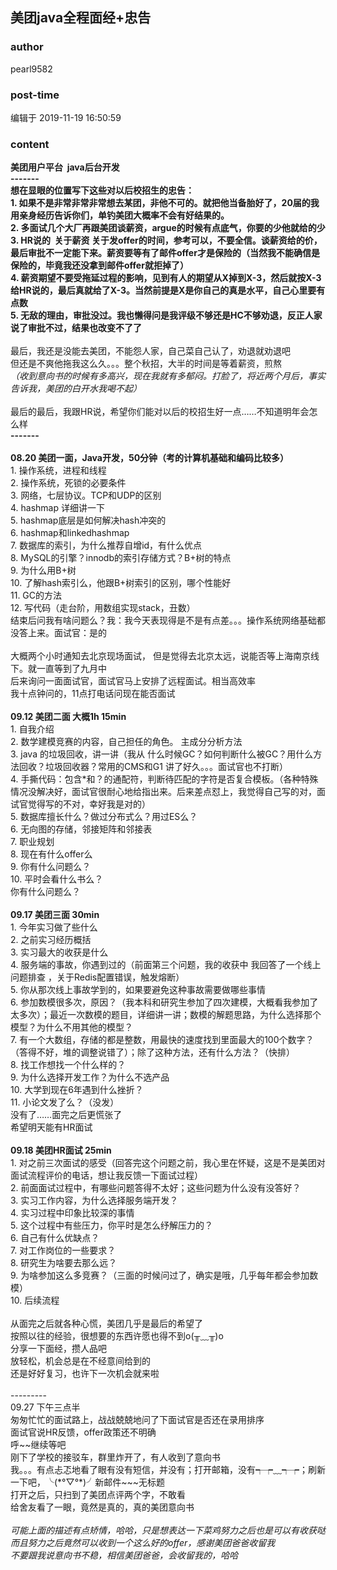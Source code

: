 ## 美团java全程面经+忠告
### author 
pearl9582
### post-time 

编辑于  2019-11-19 16:50:59
### content 
<div class="post-topic-des nc-post-content">
 <div>
  <span style="font-weight: bold;">
   美团用户平台  java后台开发
  </span>
 </div>
 <div>
  <span style="font-weight: bold;">
   -------
  </span>
 </div>
 <div>
  <span style="font-weight: bold;">
   想在显眼的位置写下这些对以后校招生的忠告：
  </span>
 </div>
 <div>
  <span style="font-weight: bold;">
   1. 如果不是非常非常非常想去某团，非他不可的。就把他当备胎好了，20届的我用亲身经历告诉你们，单钓美团大概率不会有好结果的。
  </span>
 </div>
 <div>
  <span style="font-weight: bold;">
   2. 多面试几个大厂再跟美团谈薪资，argue的时候有点底气，你要的少他就给的少
  </span>
 </div>
 <div>
  <span style="font-weight: bold;">
   3. HR说的  关于薪资 关于发offer的时间，参考可以，不要全信。谈薪资给的价，最后审批不一定能下来。薪资要等有了邮件offer才是保险的（当然我不能确信是保险的，毕竟我还没拿到邮件offer就拒掉了）
  </span>
 </div>
 <div>
  <span style="font-weight: bold;">
   4. 薪资期望不要受拖延过程的影响，见到有人的期望从X掉到X-3，然后就按X-3给HR说的，最后真就给了X-3。当然前提是X是你自己的真是水平，自己心里要有点数
  </span>
 </div>
 <div>
  <span style="font-weight: bold;">
   5. 无敌的理由，审批没过。我也懒得问是我评级不够还是HC不够劝退，反正人家说了审批不过，结果也改变不了了
  </span>
 </div>
 <div>
  <span style="font-weight: bold;">
   <br/>
  </span>
 </div>
 <div>
  最后，我还是没能去美团，不能怨人家，自己菜自己认了，劝退就劝退吧
 </div>
 <div>
  但还是不爽他拖我这么久。。。整个秋招，大半的时间是等着薪资，煎熬
 </div>
 <div>
  <em>
   （收到意向书的时候有多高兴，现在我就有多郁闷。打脸了，将近两个月后，事实告诉我，美团的白开水我喝不起）
  </em>
 </div>
 <div>
  <span>
  </span>
  <br/>
 </div>
 <div>
  最后的最后，我跟HR说，希望你们能对以后的校招生好一点……不知道明年会怎么样
 </div>
 <div>
  <span style="font-weight: bold;">
   -------
  </span>
 </div>
 <div>
  <span style="font-weight: bold;">
   <br/>
  </span>
 </div>
 <div>
  <span style="font-weight: bold;">
   08.20  美团一面，Java开发，50分钟（考的计算机基础和编码比较多）
  </span>
 </div>
 <div>
  1. 操作系统，进程和线程
 </div>
 <div>
  2. 操作系统，死锁的必要条件
 </div>
 <div>
  3. 网络，七层协议。TCP和UDP的区别
 </div>
 <div>
  4. hashmap 详细讲一下
 </div>
 <div>
  5. hashmap底层是如何解决hash冲突的
 </div>
 <div>
  6. hashmap和linkedhashmap
 </div>
 <div>
  7. 数据库的索引，为什么推荐自增id，有什么优点
 </div>
 <div>
  8. MySQL的引擎？innodb的索引存储方式？B+树的特点
 </div>
 <div>
  9. 为什么用B+树
 </div>
 <div>
  10. 了解hash索引么，他跟B+树索引的区别，哪个性能好
 </div>
 <div>
  11. GC的方法
 </div>
 <div>
  12. 写代码（走台阶，用数组实现stack，丑数）
 </div>
 <div>
  结束后问我有啥问题么？我：我今天表现得是不是有点差。。。操作系统网络基础都没答上来。面试官：是的
  <br/>
  <br/>
  大概两个小时通知去北京现场面试， 但是觉得去北京太远，说能否等上海南京线下。就一直等到了九月中
 </div>
 <div>
  后来询问一面面试官，面试官马上安排了远程面试。相当高效率
 </div>
 <div>
  我十点钟问的，11点打电话问现在能否面试
 </div>
 <div>
  <br/>
  <div>
   <span style="font-weight: bold;">
    09.12  美团二面  大概1h 15min
   </span>
  </div>
  <div>
   1. 自我介绍
  </div>
  <div>
   2. 数学建模竞赛的内容，自己担任的角色。 主成分分析方法
  </div>
  <div>
   3. java 的垃圾回收，讲一讲（我从 什么时候GC？如何判断什么被GC？用什么方法回收？垃圾回收器？常用的CMS和G1 讲了好久。。。面试官也不打断）
  </div>
  <div>
   4. 手撕代码：包含*和？的通配符，判断待匹配的字符是否复合模板。（各种特殊情况没解决好，面试官很耐心地给指出来。后来差点怼上，我觉得自己写的对，面试官觉得写的不对，幸好我是对的）
  </div>
  <div>
   5. 数据库擅长什么？做过分布式么？用过ES么？
  </div>
  <div>
   6. 无向图的存储，邻接矩阵和邻接表
  </div>
  <div>
   7. 职业规划
  </div>
  <div>
   8. 现在有什么offer么
  </div>
  <div>
   9. 你有什么问题么？
  </div>
  <div>
   10. 平时会看什么书么？
  </div>
  <div>
   你有什么问题么？
  </div>
  <br/>
 </div>
 <div>
  <div>
   <span style="font-weight: bold;">
    09.17  美团三面  30min
   </span>
  </div>
  <div>
   1. 今年实习做了些什么
  </div>
  <div>
   2. 之前实习经历概括
  </div>
  <div>
   3. 实习最大的收获是什么
  </div>
  <div>
   4. 服务端的事故，你遇到过的（前面第三个问题，我的收获中 我回答了一个线上问题排查 ，关于Redis配置错误，触发熔断）
  </div>
  <div>
   5. 你从那次线上事故学到的，如果要避免这种事故需要做哪些事情
  </div>
  <div>
   6. 参加数模很多次，原因？（我本科和研究生参加了四次建模，大概看我参加了太多次）；最近一次数模的题目，详细讲一讲；数模的解题思路，为什么选择那个模型？为什么不用其他的模型？
  </div>
  <div>
   7. 有一个大数组，存储的都是整数，用最快的速度找到里面最大的100个数字？（答得不好，堆的调整说错了）；除了这种方法，还有什么方法？（快排）
  </div>
  <div>
   8. 找工作想找一个什么样的？
  </div>
  <div>
   9. 为什么选择开发工作？为什么不选产品
  </div>
  <div>
   10. 大学到现在6年遇到什么挫折？
  </div>
  <div>
   11. 小论文发了么？（没发）
  </div>
  <div>
   没有了……面完之后更慌张了
  </div>
  <div>
   希望明天能有HR面试
  </div>
  <div>
   <br/>
  </div>
  <div>
   <span style="font-weight: bold;">
    09.18 美团HR面试  25min
   </span>
  </div>
  <div>
   1. 对之前三次面试的感受（回答完这个问题之前，我心里在怀疑，这是不是美团对面试流程评价的电话，想让我反馈一下面试过程）
  </div>
  <div>
   2. 前面面试过程中，有哪些问题答得不太好；这些问题为什么没有没答好？
  </div>
  <div>
   3. 实习工作内容，为什么选择服务端开发？
  </div>
  <div>
   4. 实习过程中印象比较深的事情
  </div>
  <div>
   5. 这个过程中有些压力，你平时是怎么纾解压力的？
  </div>
  <div>
   6. 自己有什么优缺点？
  </div>
  <div>
   7. 对工作岗位的一些要求？
  </div>
  <div>
   8. 研究生为啥要去那么远？
  </div>
  <div>
   9. 为啥参加这么多竞赛？（三面的时候问过了，确实是哦，几乎每年都会参加数模）
  </div>
  <div>
   10. 后续流程
  </div>
  <div>
   <br/>
  </div>
  <div>
   从面完之后就各种心慌，美团几乎是最后的希望了
  </div>
  <div>
   按照以往的经验，很想要的东西许愿也得不到o(╥﹏╥)o
  </div>
  <div>
   分享一下面经，攒人品吧
  </div>
  <div>
   放轻松，机会总是在不经意间给到的
  </div>
  <div>
   还是好好复习，也许下一次机会就来啦
  </div>
  <div>
   <br/>
  </div>
  <div>
   ---------
  </div>
  <div>
   09.27 下午三点半
  </div>
  <div>
   匆匆忙忙的面试路上，战战兢兢地问了下面试官是否还在录用排序
  </div>
  <div>
   面试官说HR反馈，offer政策还不明确
  </div>
  <div>
   呼~~继续等吧
  </div>
  <div>
   刚下了学校的接驳车，群里炸开了，有人收到了意向书
  </div>
  <div>
   我。。。有点忐忑地看了眼有没有短信，并没有；打开邮箱，没有┭┮﹏┭┮；刷新一下吧，╰(*°▽°*)╯新邮件~~~无标题
  </div>
  <div>
   打开之后，只扫到了美团点评两个字，不敢看
  </div>
  <div>
   给舍友看了一眼，竟然是真的，真的美团意向书
  </div>
  <div>
   <br/>
  </div>
  <div>
   <em>
    可能上面的描述有点矫情，哈哈，只是想表达一下菜鸡努力之后也是可以有收获哒
   </em>
  </div>
  <div>
   <em>
    而且努力之后竟然可以收到一个这么好的offer，感谢美团爸爸收留我
   </em>
  </div>
  <div>
   <em>
    不要跟我说意向书不稳，相信美团爸爸，会收留我的，哈哈
   </em>
  </div>
  <div>
   <br/>
  </div>
  <br/>
 </div>
</div>
